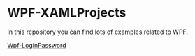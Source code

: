 # WPF-XAMLProjects

In this repository you can find lots of examples related to WPF.

[Wpf-LoginPassword](https://github.com/LusineHovs/WPF-XAMLProjects/tree/master/Wpf-LoginPassword/Wpf-LoginPassword)<br>
